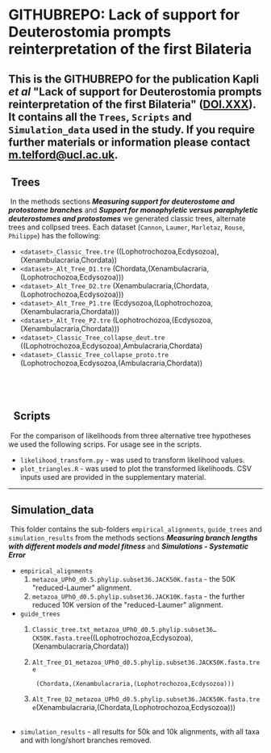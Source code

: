 GITHUBREPO: Lack of support for Deuterostomia prompts reinterpretation of the first Bilateria
=============================================================================================
​
This is the GITHUBREPO for the publication Kapli _et al_ "Lack of support for Deuterostomia prompts reinterpretation of the first Bilateria" ([DOI.XXX](https://doi.XXX)). It contains all the `Trees`, `Scripts` and `Simulation_data` used in the study. If you require further materials or information please contact m.telford@ucl.ac.uk.
​
​
---
​
Trees
-----
​
In the methods sections **_Measuring support for deuterostome and protostome branches_** and **_Support for monophyletic versus paraphyletic deuterostomes and protostomes_** we generated classic trees, alternate trees and collpsed trees. Each dataset (`Cannon`, `Laumer`, `Marletaz`, `Rouse`, `Philippe`) has the following:
​
 * `<dataset>_Classic_Tree.tre`
​
		((Lophotrochozoa,Ecdysozoa),(Xenambulacraria,Chordata))  
 * `<dataset>_Alt_Tree_D1.tre`
​
		(Chordata,(Xenambulacraria,(Lophotrochozoa,Ecdysozoa)))
 * `<dataset>_Alt_Tree_D2.tre`
​
		(Xenambulacraria,(Chordata,(Lophotrochozoa,Ecdysozoa)))
 * `<dataset>_Alt_Tree_P1.tre`
​
		(Ecdysozoa,(Lophotrochozoa,(Xenambulacraria,Chordata)))
 * `<dataset>_Alt_Tree_P2.tre`
​
		(Lophotrochozoa,(Ecdysozoa,(Xenambulacraria,Chordata)))
 * `<dataset>_Classic_Tree_collapse_deut.tre`
​
		((Lophotrochozoa,Ecdysozoa),Ambulacraria,Chordata)
 * `<dataset>_Classic_Tree_collapse_proto.tre`
​
		(Lophotrochozoa,Ecdysozoa,(Ambulacraria,Chordata)) 
​
      
​
---
​
​
Scripts
-------
​
For the comparison of likelihoods from three alternative tree hypotheses we used the following scrips. For usage see in the scripts.
​
 * `likelihood_transform.py` - was used to transform likelihood values.
 * `plot_triangles.R` - was used to plot the transformed likelihoods. CSV inputs used are provided in the supplementary material.
​
---
​
Simulation_data
---------------
​
This folder contains the sub-folders `empirical_alignments`, `guide_trees` and `simulation_results` from the methods sections **_Measuring branch lengths with different models and model fitness_** and **_Simulations - Systematic Error_**
​
 * `empirical_alignments`
	1. `metazoa_UPhO_d0.5.phylip.subset36.JACK50K.fasta` - the 50K "reduced-Laumer" alignment.
	2. `metazoa_UPhO_d0.5.phylip.subset36.JACK10K.fasta` - the further reduced 10K version of the "reduced-Laumer" alignment.
​
 * `guide_trees`
	1. `Classic_tree.txt_metazoa_UPhO_d0.5.phylip.subset36…CK50K.fasta.tree`
​
			((Lophotrochozoa,Ecdysozoa),(Xenambulacraria,Chordata))  
	2. `Alt_Tree_D1_metazoa_UPhO_d0.5.phylip.subset36.JACK50K.fasta.tree`
		
			(Chordata,(Xenambulacraria,(Lophotrochozoa,Ecdysozoa)))  
	3. `Alt_Tree_D2_metazoa_UPhO_d0.5.phylip.subset36.JACK50K.fasta.tree`
​
			(Xenambulacraria,(Chordata,(Lophotrochozoa,Ecdysozoa)))  
​
 * `simulation_results` - all results for 50k and 10k alignments, with all taxa and with long/short branches removed.
